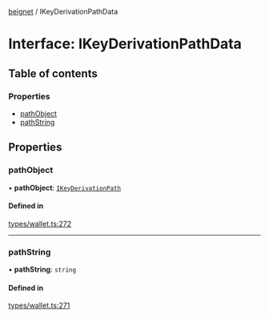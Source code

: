 [beignet](../README.md) / IKeyDerivationPathData

# Interface: IKeyDerivationPathData

## Table of contents

### Properties

- [pathObject](IKeyDerivationPathData.md#pathobject)
- [pathString](IKeyDerivationPathData.md#pathstring)

## Properties

### pathObject

• **pathObject**: [`IKeyDerivationPath`](IKeyDerivationPath.md)

#### Defined in

[types/wallet.ts:272](https://github.com/synonymdev/beignet/blob/6c60ef8/src/types/wallet.ts#L272)

___

### pathString

• **pathString**: `string`

#### Defined in

[types/wallet.ts:271](https://github.com/synonymdev/beignet/blob/6c60ef8/src/types/wallet.ts#L271)
